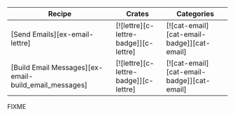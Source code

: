 | Recipe | Crates | Categories |
|--------|--------|------------|
| [Send Emails][ex-email-lettre] | [![lettre][c-lettre-badge]][c-lettre] | [![cat-email][cat-email-badge]][cat-email] |
| [Build Email Messages][ex-email-build_email_messages] | [![lettre][c-lettre-badge]][c-lettre] | [![cat-email][cat-email-badge]][cat-email] |

<div class="hidden">
FIXME
</div>
